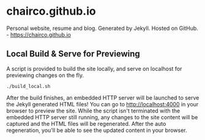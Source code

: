 # chairco.github.io
Personal website, resume and blog. Generated by Jekyll. Hosted on GitHub. - https://chairco.github.io

## Local Build & Serve for Previewing

A script is provided to build the site locally, and serve on localhost for previewing changes on the fly.

```
./build_local.sh
```

After the build finishes, an embedded HTTP server will be launched to serve the Jekyll generated
HTML files! You can go to <a href="http://localhost:4000">http://localhost:4000</a> in your browser
to preview the site. While the script isn't terminated with the embedded HTTP server still running,
any changes to the site content will be captured and the HTML files will be regenerated. After the
auto regeneration, you'll be able to see the updated content in your browser.
